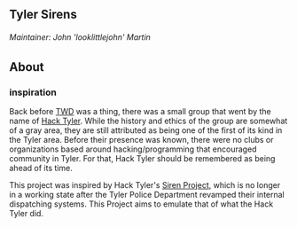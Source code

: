 Tyler Sirens
-------------
###### Maintainer: John 'looklittlejohn' Martin

## About

### inspiration

Back before [TWD](https://tylerwebdev.io/) was a thing, there was a small group that went by the name of [Hack Tyler](http://hacktyler.com/). While the history and ethics of the group are somewhat of a gray area, they are still attributed as being one of the first of its kind in the Tyler area. Before their presence was known, there were no clubs or organizations based around hacking/programming that encouraged community in Tyler. For that, Hack Tyler should be remembered as being ahead of its time.

This project was inspired by Hack Tyler's [Siren Project](http://sirens.hacktyler.com/), which is no longer in a working state after the Tyler Police Department revamped their internal dispatching systems. This Project aims to emulate that of what the Hack Tyler did.
